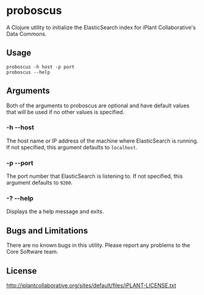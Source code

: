 # proboscus

A Clojure utility to initialize the ElasticSearch index for iPlant Collaborative's Data Commons.

## Usage

```
proboscus -h host -p port
proboscus --help
```

## Arguments

Both of the arguments to proboscus are optional and have default values that will be used if no
other values is specified.

### -h --host

The host name or IP address of the machine where ElasticSearch is running. If not specified, this
argument defaults to `localhost`.

### -p --port

The port number that ElasticSearch is listening to. If not specified, this argument defaults to
`9200`.

### -? --help

Displays the a help message and exits.

## Bugs and Limitations

There are no known bugs in this utility. Please report any problems to the Core Software team.

## License

http://iplantcollaborative.org/sites/default/files/iPLANT-LICENSE.txt
